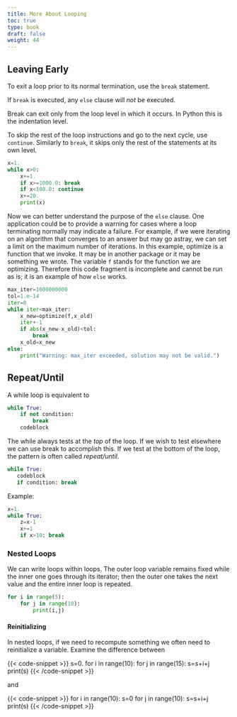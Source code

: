 ```yaml
---
title: More About Looping
toc: true
type: book
draft: false
weight: 44
---
```


## Leaving Early

To exit a loop prior to its normal termination, use the `break` statement.  

If `break` is executed, any `else` clause will _not_ be executed.

Break can exit only from the loop level in which it occurs.  In Python this is the indentation level.

To skip the rest of the loop instructions and go to the next cycle, use `continue`. Similarly to `break`, it skips only the rest of the statements at its own level.

```python
x=1.
while x>0:
    x+=1.
    if x>=1000.0: break 
    if x<100.0: continue
    x+=20.
    print(x)
```

Now we can better understand the purpose of the `else` clause.  One application could be to provide a warning for cases where a loop terminating normally may indicate a failure.  For example, if we were iterating on an algorithm that converges to an answer but may go astray, we can set a limit on the maximum number of iterations. In this example, optimize is a function that we invoke.  It may be in another package or it may be something we wrote.  The variable `f` stands for the function we are optimizing.  Therefore this code fragment is incomplete and cannot be run as is; it is an example of how `else` works.

```python
max_iter=1000000000
tol=1.e-14
iter=0
while iter<max_iter:
    x_new=optimize(f,x_old)
    iter+-1
    if abs(x_new-x_old)<tol:
        break
    x_old=x_new
else:
    print("Warning: max_iter exceeded, solution may not be valid.")
```

## Repeat/Until

A while loop is equivalent to

```python
while True:
    if not condition:
        break 
    codeblock
```

The while always tests at the _top_ of the loop.  If we wish to test elsewhere we can use break to accomplish this.  If we test at the bottom of the loop, the pattern is often called _repeat/until_.

```python
while True:
   codeblock
   if condition: break 
```

Example:

```python
x=1.
while True:
    z=x-1
    x+=1
    if x>10: break 
```

### Nested Loops

We can write loops within loops.  The outer loop variable remains fixed while the inner one goes through its iterator; then the outer one takes the next value and the entire inner loop is repeated.

```python
for i in range(5):
    for j in range(10):
        print(i,j)
```

#### Reinitializing

In nested loops, if we need to recompute something we often need to reinitialize a variable.  Examine the difference between

{{< code-snippet >}}
s=0.
for i in range(10):
    for j in range(15):
        s=s+i+j
print(s)
{{< /code-snippet >}}

and 

{{< code-snippet >}}
for i in range(10):
    s=0 
    for j in range(10):
        s=s+i+j
print(s)
{{< /code-snippet >}}
